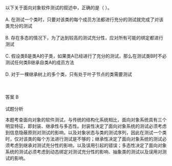 <div class="detail lh2">以下关于面向对象软件测试的叙述中，正确的是（  ）。<br/><br/>A. 在测试一个类时，只要对该类的每个成员方法都进行充分的测试就完成了对该类充分的测试<br/><br/>B. 存在多态的情况下，为了达到较高的测试充分性，应对所有可能的绑定都进行测试<br/><br/>C. 假设类B是类A的子类，如果类A已经进行了充分的测试，那么在测试类B时不必测试任何类B继承自类A的成员方法<br/><br/>D. 对于一棵继承树上的多个类，只有处于叶子节点的类需要测试<br/><br/><br/><br/>答案 B<br/><br/>试题分析<br/><p>本题考查面向对象的软件测试，与传统的结构化系统相比，面向对象系统具有三个明显特征，即封装、继承性与多态性。封装性决定了面向对象系统的测试必须考虑到信息隐蔽原则对测试的影响，以及对象状态与类的测试序列，因此在测试一个类时，仅对该类的每个方法进行测试是不够的；继承性决定了面向对象系统的测试必须考虑到继承对测试充分性的影响，以及误用引起的错误；多态性决定了面向对象系统的测试必须考虑到动态绑定对测试充分性的影响、抽象类的测试以及误用对测试的影响。<br/></p></div>